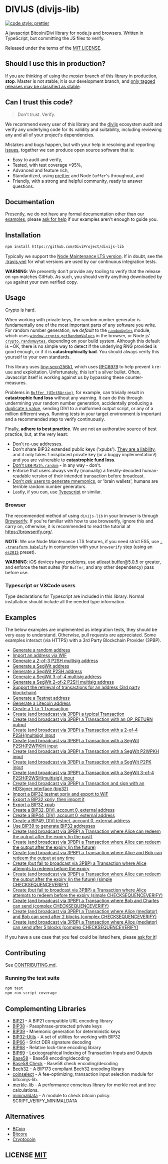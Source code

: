 # DIVIJS (divijs-lib)
[![code style: prettier](https://img.shields.io/badge/code_style-prettier-ff69b4.svg?style=flat-square)](https://github.com/prettier/prettier)

A javascript Bitcoin/Divi library for node.js and browsers. Written in TypeScript, but committing the JS files to verify.

Released under the terms of the [MIT LICENSE](LICENSE).

## Should I use this in production?
If you are thinking of using the *master* branch of this library in production, **stop**.
Master is not stable; it is our development branch, and [only tagged releases may be classified as stable](https://github.com/DiviProject/divijs-lib/tags).


## Can I trust this code?
> Don't trust. Verify.

We recommend every user of this library and the [divijs](https://github.com/DiviProject/divijs-lib) ecosystem audit and verify any underlying code for its validity and suitability,  including reviewing any and all of your project's dependencies.

Mistakes and bugs happen, but with your help in resolving and reporting [issues](https://github.com/DiviProject/divijs-lib/issues), together we can produce open source software that is:

- Easy to audit and verify,
- Tested, with test coverage >95%,
- Advanced and feature rich,
- Standardized, using [prettier](https://github.com/prettier/prettier) and Node `Buffer`'s throughout, and
- Friendly, with a strong and helpful community, ready to answer questions.


## Documentation
Presently,  we do not have any formal documentation other than our [examples](#examples), please [ask for help](https://github.com/DiviProject/divijs-lib/issues/new) if our examples aren't enough to guide you.


## Installation
``` bash
npm install https://github.com/DiviProject/divijs-lib
```

Typically we support the [Node Maintenance LTS version](https://github.com/nodejs/Release).
If in doubt, see the [.travis.yml](.travis.yml) for what versions are used by our continuous integration tests.

**WARNING**: We presently don't provide any tooling to verify that the release on `npm` matches GitHub.  As such, you should verify anything downloaded by `npm` against your own verified copy.


## Usage
Crypto is hard.

When working with private keys, the random number generator is fundamentally one of the most important parts of any software you write.
For random number generation, we *default* to the [`randombytes`](https://github.com/crypto-browserify/randombytes) module, which uses [`window.crypto.getRandomValues`](https://developer.mozilla.org/en-US/docs/Web/API/window.crypto.getRandomValues) in the browser, or Node js' [`crypto.randomBytes`](https://nodejs.org/api/crypto.html#crypto_crypto_randombytes_size_callback), depending on your build system.
Although this default is ~OK, there is no simple way to detect if the underlying RNG provided is good enough, or if it is **catastrophically bad**.
You should always verify this yourself to your own standards.

This library uses [tiny-secp256k1](https://github.com/bitcoinjs/tiny-secp256k1), which uses [RFC6979](https://tools.ietf.org/html/rfc6979) to help prevent `k` re-use and exploitation.
Unfortunately, this isn't a silver bullet.
Often, Javascript itself is working against us by bypassing these counter-measures.

Problems in [`Buffer (UInt8Array)`](https://github.com/feross/buffer), for example, can trivially result in **catastrophic fund loss** without any warning.
It can do this through undermining your random number generation, accidentally producing a [duplicate `k` value](https://www.nilsschneider.net/2013/01/28/recovering-bitcoin-private-keys.html), sending DIVI to a malformed output script, or any of a million different ways.
Running tests in your target environment is important and a recommended step to verify continuously.

Finally, **adhere to best practice**.
We are not an authorative source of best practice, but, at the very least:

* [Don't re-use addresses](https://en.bitcoin.it/wiki/Address_reuse).
* Don't share BIP32 extended public keys ('xpubs'). [They are a liability](https://bitcoin.stackexchange.com/questions/56916/derivation-of-parent-private-key-from-non-hardened-child), and it only takes 1 misplaced private key (or a buggy implementation!) and you are vulnerable to **catastrophic fund loss**.
* [Don't use `Math.random`](https://security.stackexchange.com/questions/181580/why-is-math-random-not-designed-to-be-cryptographically-secure) - in any way - don't.
* Enforce that users always verify (manually) a freshly-decoded human-readable version of their intended transaction before broadcast.
* [Don't *ask* users to generate mnemonics](https://en.bitcoin.it/wiki/Brainwallet#cite_note-1), or 'brain wallets',  humans are terrible random number generators.
* Lastly, if you can, use [Typescript](https://www.typescriptlang.org/) or similar.


### Browser
The recommended method of using `divijs-lib` in your browser is through [Browserify](https://github.com/substack/node-browserify).
If you're familiar with how to use browserify, ignore this and carry on, otherwise, it is recommended to read the tutorial at https://browserify.org/.

**NOTE**: We use Node Maintenance LTS features, if you need strict ES5, use [`--transform babelify`](https://github.com/babel/babelify) in conjunction with your `browserify` step (using an [`es2015`](https://babeljs.io/docs/plugins/preset-es2015/) preset).

**WARNING**: iOS devices have [problems](https://github.com/feross/buffer/issues/136), use atleast [buffer@5.0.5](https://github.com/feross/buffer/pull/155) or greater,  and enforce the test suites (for `Buffer`, and any other dependency) pass before use.

### Typescript or VSCode users
Type declarations for Typescript are included in this library. Normal installation should include all the needed type information.

## Examples
The below examples are implemented as integration tests, they should be very easy to understand.
Otherwise, pull requests are appreciated.
Some examples interact (via HTTPS) with a 3rd Party Blockchain Provider (3PBP).

- [Generate a random address](https://github.com/DiviProject/divijs-lib/blob/master/test/integration/addresses.spec.ts)
- [Import an address via WIF](https://github.com/DiviProject/divijs-lib/blob/master/test/integration/addresses.spec.ts)
- [Generate a 2-of-3 P2SH multisig address](https://github.com/DiviProject/divijs-lib/blob/master/test/integration/addresses.spec.ts)
- [Generate a SegWit address](https://github.com/DiviProject/divijs-lib/blob/master/test/integration/addresses.spec.ts)
- [Generate a SegWit P2SH address](https://github.com/DiviProject/divijs-lib/blob/master/test/integration/addresses.spec.ts)
- [Generate a SegWit 3-of-4 multisig address](https://github.com/DiviProject/divijs-lib/blob/master/test/integration/addresses.spec.ts)
- [Generate a SegWit 2-of-2 P2SH multisig address](https://github.com/DiviProject/divijs-lib/blob/master/test/integration/addresses.spec.ts)
- [Support the retrieval of transactions for an address (3rd party blockchain)](https://github.com/DiviProject/divijs-lib/blob/master/test/integration/addresses.spec.ts)
- [Generate a Testnet address](https://github.com/DiviProject/divijs-lib/blob/master/test/integration/addresses.spec.ts)
- [Generate a Litecoin address](https://github.com/DiviProject/divijs-lib/blob/master/test/integration/addresses.spec.ts)
- [Create a 1-to-1 Transaction](https://github.com/DiviProject/divijs-lib/blob/master/test/integration/transactions.spec.ts)
- [Create (and broadcast via 3PBP) a typical Transaction](https://github.com/DiviProject/divijs-lib/blob/master/test/integration/transactions.spec.ts)
- [Create (and broadcast via 3PBP) a Transaction with an OP\_RETURN output](https://github.com/DiviProject/divijs-lib/blob/master/test/integration/transactions.spec.ts)
- [Create (and broadcast via 3PBP) a Transaction with a 2-of-4 P2SH(multisig) input](https://github.com/DiviProject/divijs-lib/blob/master/test/integration/transactions.spec.ts)
- [Create (and broadcast via 3PBP) a Transaction with a SegWit P2SH(P2WPKH) input](https://github.com/DiviProject/divijs-lib/blob/master/test/integration/transactions.spec.ts)
- [Create (and broadcast via 3PBP) a Transaction with a SegWit P2WPKH input](https://github.com/DiviProject/divijs-lib/blob/master/test/integration/transactions.spec.ts)
- [Create (and broadcast via 3PBP) a Transaction with a SegWit P2PK input](https://github.com/DiviProject/divijs-lib/blob/master/test/integration/transactions.spec.ts)
- [Create (and broadcast via 3PBP) a Transaction with a SegWit 3-of-4 P2SH(P2WSH(multisig)) input](https://github.com/DiviProject/divijs-lib/blob/master/test/integration/transactions.spec.ts)
- [Create (and broadcast via 3PBP) a Transaction and sign with an HDSigner interface (bip32)](https://github.com/DiviProject/divijs-lib/blob/master/test/integration/transactions.spec.ts)
- [Import a BIP32 testnet xpriv and export to WIF](https://github.com/DiviProject/divijs-lib/blob/master/test/integration/bip32.spec.ts)
- [Export a BIP32 xpriv, then import it](https://github.com/DiviProject/divijs-lib/blob/master/test/integration/bip32.spec.ts)
- [Export a BIP32 xpub](https://github.com/DiviProject/divijs-lib/blob/master/test/integration/bip32.spec.ts)
- [Create a BIP32, DIVI, account 0, external address](https://github.com/DiviProject/divijs-lib/blob/master/test/integration/bip32.spec.ts)
- [Create a BIP44, DIVI, account 0, external address](https://github.com/DiviProject/divijs-lib/blob/master/test/integration/bip32.spec.ts)
- [Create a BIP49, DIVI testnet, account 0, external address](https://github.com/DiviProject/divijs-lib/blob/master/test/integration/bip32.spec.ts)
- [Use BIP39 to generate BIP32 addresses](https://github.com/DiviProject/divijs-lib/blob/master/test/integration/bip32.spec.ts)
- [Create (and broadcast via 3PBP) a Transaction where Alice can redeem the output after the expiry (in the past)](https://github.com/DiviProject/divijs-lib/blob/master/test/integration/cltv.spec.ts)
- [Create (and broadcast via 3PBP) a Transaction where Alice can redeem the output after the expiry (in the future)](https://github.com/DiviProject/divijs-lib/blob/master/test/integration/cltv.spec.ts)
- [Create (and broadcast via 3PBP) a Transaction where Alice and Bob can redeem the output at any time](https://github.com/DiviProject/divijs-lib/blob/master/test/integration/cltv.spec.ts)
- [Create (but fail to broadcast via 3PBP) a Transaction where Alice attempts to redeem before the expiry](https://github.com/DiviProject/divijs-lib/blob/master/test/integration/cltv.spec.ts)
- [Create (and broadcast via 3PBP) a Transaction where Alice can redeem the output after the expiry (in the future) (simple CHECKSEQUENCEVERIFY)](https://github.com/DiviProject/divijs-lib/blob/master/test/integration/csv.spec.ts)
- [Create (but fail to broadcast via 3PBP) a Transaction where Alice attempts to redeem before the expiry (simple CHECKSEQUENCEVERIFY)](https://github.com/DiviProject/divijs-lib/blob/master/test/integration/csv.spec.ts)
- [Create (and broadcast via 3PBP) a Transaction where Bob and Charles can send (complex CHECKSEQUENCEVERIFY)](https://github.com/DiviProject/divijs-lib/blob/master/test/integration/csv.spec.ts)
- [Create (and broadcast via 3PBP) a Transaction where Alice (mediator) and Bob can send after 2 blocks (complex CHECKSEQUENCEVERIFY)](https://github.com/DiviProject/divijs-lib/blob/master/test/integration/csv.spec.ts)
- [Create (and broadcast via 3PBP) a Transaction where Alice (mediator) can send after 5 blocks (complex CHECKSEQUENCEVERIFY)](https://github.com/DiviProject/divijs-lib/blob/master/test/integration/csv.spec.ts)

If you have a use case that you feel could be listed here, please [ask for it](https://github.com/DiviProject/divijs-lib/issues/new)!


## Contributing
See [CONTRIBUTING.md](CONTRIBUTING.md).


### Running the test suite

``` bash
npm test
npm run-script coverage
```

## Complementing Libraries
- [BIP21](https://github.com/bitcoinjs/bip21) - A BIP21 compatible URL encoding library
- [BIP38](https://github.com/bitcoinjs/bip38) - Passphrase-protected private keys
- [BIP39](https://github.com/bitcoinjs/bip39) - Mnemonic generation for deterministic keys
- [BIP32-Utils](https://github.com/bitcoinjs/bip32-utils) - A set of utilities for working with BIP32
- [BIP66](https://github.com/bitcoinjs/bip66) - Strict DER signature decoding
- [BIP68](https://github.com/bitcoinjs/bip68) - Relative lock-time encoding library
- [BIP69](https://github.com/bitcoinjs/bip69) - Lexicographical Indexing of Transaction Inputs and Outputs
- [Base58](https://github.com/cryptocoinjs/bs58) - Base58 encoding/decoding
- [Base58 Check](https://github.com/bitcoinjs/bs58check) - Base58 check encoding/decoding
- [Bech32](https://github.com/bitcoinjs/bech32) - A BIP173 compliant Bech32 encoding library
- [coinselect](https://github.com/bitcoinjs/coinselect) - A fee-optimizing, transaction input selection module for bitcoinjs-lib.
- [merkle-lib](https://github.com/bitcoinjs/merkle-lib) - A performance conscious library for merkle root and tree calculations.
- [minimaldata](https://github.com/bitcoinjs/minimaldata) - A module to check bitcoin policy: SCRIPT_VERIFY_MINIMALDATA


## Alternatives
- [BCoin](https://github.com/indutny/bcoin)
- [Bitcore](https://github.com/bitpay/bitcore)
- [Cryptocoin](https://github.com/cryptocoinjs/cryptocoin)


## LICENSE [MIT](LICENSE)
